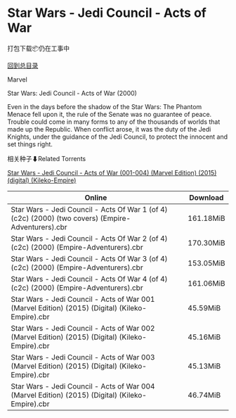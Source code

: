 # Star Wars - Jedi Council - Acts of War

打包下载📦仍在工事中

[回到总目录](/Catalogs.md)

Marvel

Star Wars: Jedi Council - Acts of War (2000)

Even in the days before the shadow of the Star Wars: The Phantom Menace fell upon it, the rule of the Senate was no guarantee of peace. Trouble could come in many forms to any of the thousands of worlds that made up the Republic. When conflict arose, it was the duty of the Jedi Knights, under the guidance of the Jedi Council, to protect the innocent and set things right.





相关种子⬇Related Torrents

[Star Wars - Jedi Council - Acts of War (001-004) (Marvel Edition) (2015) (digital) (Kileko-Empire)](https://github.com/alicewish/markdown/blob/master/torrent/Star-Wars---Jedi-Council---Acts-of-War--001-004---Marvel-Edition---2015---digital---Kileko-Empire.md)

Online | Download
--- | ---
Star Wars - Jedi Council - Acts Of War 1 (of 4) (c2c) (2000) (two covers) (Empire-Adventurers).cbr | 161.18MiB
Star Wars - Jedi Council - Acts Of War 2 (of 4) (c2c) (2000) (Empire-Adventurers).cbr | 170.30MiB
Star Wars - Jedi Council - Acts Of War 3 (of 4) (c2c) (2000) (Empire-Adventurers).cbr | 153.05MiB
Star Wars - Jedi Council - Acts Of War 4 (of 4) (c2c) (2000) (Empire-Adventurers).cbr | 161.06MiB
Star Wars - Jedi Council - Acts of War 001 (Marvel Edition) (2015) (Digital) (Kileko-Empire).cbr | 45.59MiB
Star Wars - Jedi Council - Acts of War 002 (Marvel Edition) (2015) (Digital) (Kileko-Empire).cbr | 45.16MiB
Star Wars - Jedi Council - Acts of War 003 (Marvel Edition) (2015) (Digital) (Kileko-Empire).cbr | 45.13MiB
Star Wars - Jedi Council - Acts of War 004 (Marvel Edition) (2015) (Digital) (Kileko-Empire).cbr | 46.74MiB